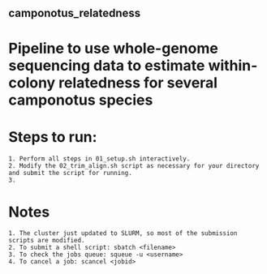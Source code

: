 ## camponotus_relatedness

# Pipeline to use whole-genome sequencing data to estimate within-colony relatedness for several camponotus species

# Steps to run:
    1. Perform all steps in 01_setup.sh interactively.
    2. Modify the 02_trim_align.sh script as necessary for your directory and submit the script for running.
    3. 

# Notes
    1. The cluster just updated to SLURM, so most of the submission scripts are modified.
    2. To submit a shell script: sbatch <filename>
    3. To check the jobs queue: squeue -u <username>
    4. To cancel a job: scancel <jobid>
